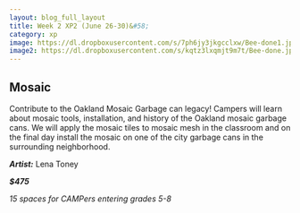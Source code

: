 ```yaml
---
layout: blog_full_layout
title: Week 2 XP2 (June 26-30)&#58; 
category: xp
image: https://dl.dropboxusercontent.com/s/7ph6jy3jkgcclxw/Bee-done1.jpg?dl=0
image2: https://dl.dropboxusercontent.com/s/kqtz3lxqmjt9m7t/Bee-done.jpg?dl=0
---
```


## Mosaic 

Contribute to the Oakland Mosaic Garbage can legacy! Campers will learn about mosaic tools, installation, and history of the Oakland mosaic garbage cans. We will apply the mosaic tiles to mosaic mesh in the classroom and on the final day install the mosaic on one of the city garbage cans in the surrounding neighborhood.


**_Artist:_** Lena Toney

**_$475_**

*15 spaces for CAMPers entering grades 5-8*
